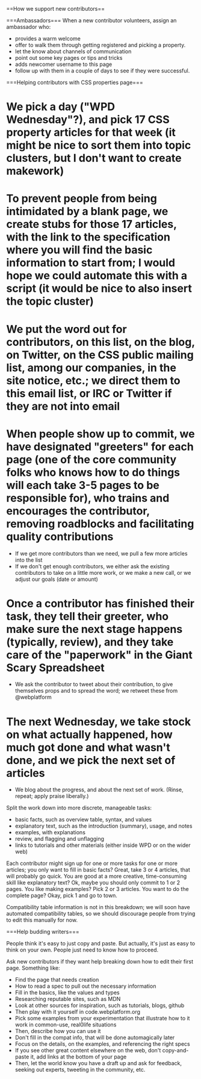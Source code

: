 ==How we support new contributors==

===Ambassadors===
When a new contributor volunteers, assign an ambassador who:
* provides a warm welcome
* offer to walk them through getting registered and picking a property.
* let the know about channels of communication
* point out some key pages or tips and tricks
* adds newcomer username to this page
* follow up with them in a couple of days to see if they were successful.

===Helping contributors with CSS properties page===

# We pick a day ("WPD Wednesday"?), and pick 17 CSS property articles for that week (it might be nice to sort them into topic clusters, but I don't want to create makework)
# To prevent people from being intimidated by a blank page, we create stubs for those 17 articles, with the link to the specification where you will find the basic information to start from; I would hope we could automate this with a script (it would be nice to also insert the topic cluster)
# We put the word out for contributors, on this list, on the blog, on Twitter, on the CSS public mailing list, among our companies, in the site notice, etc.; we direct them to this email list, or IRC or Twitter if they are not into email
# When people show up to commit, we have designated "greeters" for each page (one of the core community folks who knows how to do things will each take 3-5 pages to be responsible for), who trains and encourages the contributor, removing roadblocks and facilitating quality contributions
* If we get more contributors than we need, we pull a few more articles into the list
* If we don't get enough contributors, we either ask the existing contributors to take on a little more work, or we make a new call, or we adjust our goals (date or amount)
# Once a contributor has finished their task, they tell their greeter, who make sure the next stage happens (typically, review), and they take care of the "paperwork" in the Giant Scary Spreadsheet
* We ask the contributor to tweet about their contribution, to give themselves props and to spread the word; we retweet these from @webplatform
# The next Wednesday, we take stock on what actually happened, how much got done and what wasn't done, and we pick the next set of articles
* We blog about the progress, and about the next set of work. (Rinse, repeat; apply praise liberally.)

Split the work down into more discrete, manageable tasks:

* basic facts, such as overview table, syntax, and values
* explanatory text, such as the introduction (summary), usage, and notes
* examples, with explanations
* review, and flagging and unflagging
* links to tutorials and other materials (either inside WPD or on the wider web)

Each contributor might sign up for one or more tasks for one or more articles; you only want to fill in basic facts? Great, take 3 or 4 articles, that will probably go quick. You are good at a more creative, time-consuming skill like explanatory text? Ok, maybe you should only commit to 1 or 2 pages. You like making examples? Pick 2 or 3 articles. You want to do the complete page? Okay, pick 1 and go to town.

Compatibility table information is not in this breakdown; we will soon have automated compatibility tables, so we should discourage people from trying to edit this manually for now.

===Help budding writers===

People think it's easy to just copy and paste. But actually, it's just as easy to think on your own. People just need to know how to proceed.

Ask new contributors if they want help breaking down how to edit their first page. Something like:

* Find the page that needs creation
* How to read a spec to pull out the necessary information
* Fill in the basics, like the values and types
* Researching reputable sites, such as MDN
* Look at other sources for inspiration, such as tutorials, blogs, github
* Then play with it yourself in code.webplatform.org
* Pick some examples from your experimentation that illustrate how to it work in common-use, real0life situations
* Then, describe how you can use it
* Don't fill in the compat info, that will be done automagically later
* Focus on the details, on the examples, and referencing the right specs
* If you see other great content elsewhere on the web, don't copy-and-paste it, add links at the bottom of your page
* Then, let the world know you have a draft up and ask for feedback, seeking out experts, tweeting in the community, etc.